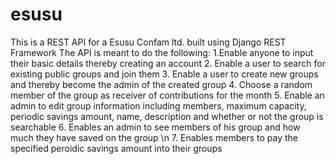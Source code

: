 # esusu

This is a REST API for a Esusu Confam ltd. built using Django REST Framework
The API is meant to do the following:
1.Enable anyone to input their basic details thereby creating an account
2. Enable a user to search for existing public groups and join them
3. Enable a user to create new groups and thereby become the admin  of the created group
4. Choose a random member of the group as receiver of contributions for the month
5. Enable an admin to edit group information including members, maximum capacity, periodic savings amount, name, description and whether or not the group is searchable
6. Enables an admin to see members of his group and how much they have saved on the group \n
7. Enables members to pay the specified peroidic savings amount into their groups
